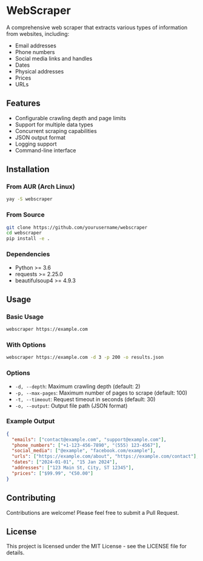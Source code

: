 # WebScraper

A comprehensive web scraper that extracts various types of information from websites, including:
- Email addresses
- Phone numbers
- Social media links and handles
- Dates
- Physical addresses
- Prices
- URLs

## Features

- Configurable crawling depth and page limits
- Support for multiple data types
- Concurrent scraping capabilities
- JSON output format
- Logging support
- Command-line interface

## Installation

### From AUR (Arch Linux)
```bash
yay -S webscraper
```

### From Source
```bash
git clone https://github.com/yourusername/webscraper
cd webscraper
pip install -e .
```

### Dependencies
- Python >= 3.6
- requests >= 2.25.0
- beautifulsoup4 >= 4.9.3

## Usage

### Basic Usage
```bash
webscraper https://example.com
```

### With Options
```bash
webscraper https://example.com -d 3 -p 200 -o results.json
```

### Options
- `-d, --depth`: Maximum crawling depth (default: 2)
- `-p, --max-pages`: Maximum number of pages to scrape (default: 100)
- `-t, --timeout`: Request timeout in seconds (default: 30)
- `-o, --output`: Output file path (JSON format)

### Example Output
```json
{
  "emails": ["contact@example.com", "support@example.com"],
  "phone_numbers": ["+1-123-456-7890", "(555) 123-4567"],
  "social_media": ["@example", "facebook.com/example"],
  "urls": ["https://example.com/about", "https://example.com/contact"],
  "dates": ["2024-01-01", "15 Jan 2024"],
  "addresses": ["123 Main St, City, ST 12345"],
  "prices": ["$99.99", "€50.00"]
}
```

## Contributing

Contributions are welcome! Please feel free to submit a Pull Request.

## License

This project is licensed under the MIT License - see the LICENSE file for details. 
